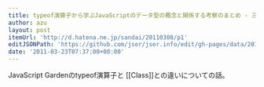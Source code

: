 ```yaml
---
title: typeof演算子から学ぶJavaScriptのデータ型の概念と関係する考察のまとめ - 三等兵
author: azu
layout: post
itemUrl: 'http://d.hatena.ne.jp/sandai/20110308/p1'
editJSONPath: 'https://github.com/jser/jser.info/edit/gh-pages/data/2011/03/index.json'
date: '2011-03-23T07:37:00+00:00'
---
```

JavaScript Gardenのtypeof演算子と
[[Class]]との違いについての話。
